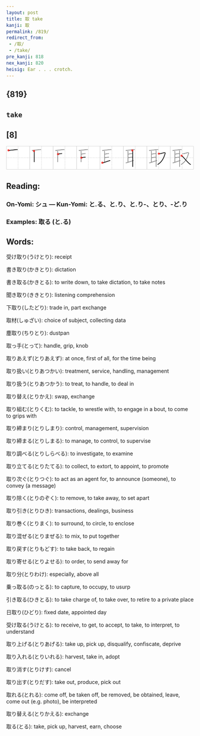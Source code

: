 ```yaml
---
layout: post
title: 取 take
kanji: 取
permalink: /819/
redirect_from:
 - /取/
 - /take/
pre_kanji: 818
nex_kanji: 820
heisig: Ear . . . crotch.
---
```


## {819}

## `take`

## [8]

<div class="stroke"><img src="../images/E58F96.png" /></div>

## Reading:

### On-Yomi: シュ &mdash; Kun-Yomi: と.る、と.り、と.り-、とり、-ど.り

### Examples: 取る (と.る)

## Words:

受け取り(うけとり): receipt

書き取り(かきとり): dictation

書き取る(かきとる): to write down, to take dictation, to take notes

聞き取り(ききとり): listening comprehension

下取り(したどり): trade in, part exchange

取材(しゅざい): choice of subject, collecting data

塵取り(ちりとり): dustpan

取っ手(とって): handle, grip, knob

取りあえず(とりあえず): at once, first of all, for the time being

取り扱い(とりあつかい): treatment, service, handling, management

取り扱う(とりあつかう): to treat, to handle, to deal in

取り替え(とりかえ): swap, exchange

取り組む(とりくむ): to tackle, to wrestle with, to engage in a bout, to come to grips with

取り締まり(とりしまり): control, management, supervision

取り締まる(とりしまる): to manage, to control, to supervise

取り調べる(とりしらべる): to investigate, to examine

取り立てる(とりたてる): to collect, to extort, to appoint, to promote

取り次ぐ(とりつぐ): to act as an agent for, to announce (someone), to convey (a message)

取り除く(とりのぞく): to remove, to take away, to set apart

取り引き(とりひき): transactions, dealings, business

取り巻く(とりまく): to surround, to circle, to enclose

取り混ぜる(とりまぜる): to mix, to put together

取り戻す(とりもどす): to take back, to regain

取り寄せる(とりよせる): to order, to send away for

取り分(とりわけ): especially, above all

乗っ取る(のっとる): to capture, to occupy, to usurp

引き取る(ひきとる): to take charge of, to take over, to retire to a private place

日取り(ひどり): fixed date, appointed day

受け取る(うけとる): to receive, to get, to accept, to take, to interpret, to understand

取り上げる(とりあげる): take up, pick up, disqualify, confiscate, deprive

取り入れる(とりいれる): harvest, take in, adopt

取り消す(とりけす): cancel

取り出す(とりだす): take out, produce, pick out

取れる(とれる): come off, be taken off, be removed, be obtained, leave, come out (e.g. photo), be interpreted

取り替える(とりかえる): exchange

取る(とる): take, pick up, harvest, earn, choose
